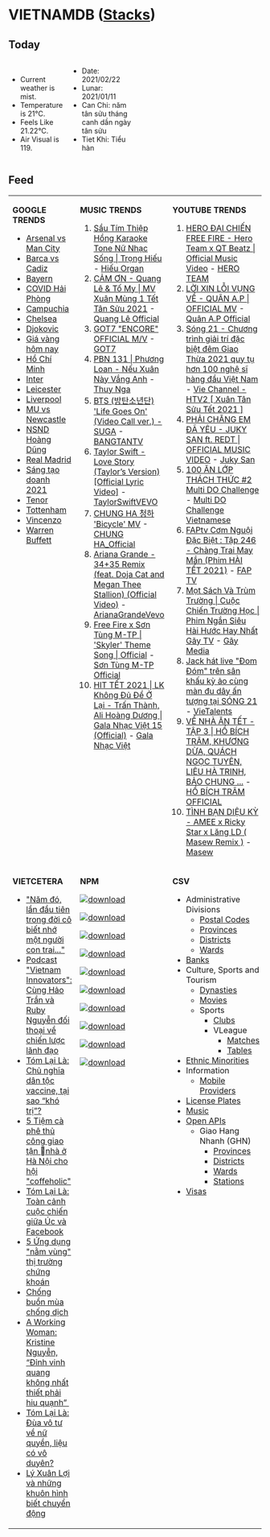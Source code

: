 # VIETNAMDB ([Stacks](docs/stacks))

## Today

<div style="-webkit-column-count: 2; -moz-column-count: 2; column-count: 2;"><div style="width: 50%; display: inline-block;">
<ul>
<li>Current weather is mist.</li>
<li>Temperature is 21°C.</li>
<li>Feels Like 21.22°C.</li>
<li>Air Visual is 119.</li>
</ul>
</div><div style="width: 50%; display: inline-block;">
<ul>
<li>Date: 2021/02/22</li>
<li>Lunar: 2021/01/11</li>
<li>Can Chi: năm tân sửu tháng canh dần ngày tân sửu</li>
<li>Tiet Khi: Tiểu hàn</li>
</ul>
</div></div>

## Feed

<table style="width:100%"><tbody style="width:100%"><tr><td valign="top" width="33%">

**GOOGLE TRENDS**

- [Arsenal vs Man City](https://www.google.com/search?q=Arsenal%20vs%20Man%20City)
- [Barca vs Cadiz](https://www.google.com/search?q=Barca%20vs%20Cadiz)
- [Bayern](https://www.google.com/search?q=Bayern)
- [COVID Hải Phòng](https://www.google.com/search?q=COVID%20H%E1%BA%A3i%20Ph%C3%B2ng)
- [Campuchia](https://www.google.com/search?q=Campuchia)
- [Chelsea](https://www.google.com/search?q=Chelsea)
- [Djokovic](https://www.google.com/search?q=Djokovic)
- [Giá vàng hôm nay](https://www.google.com/search?q=Gi%C3%A1%20v%C3%A0ng%20h%C3%B4m%20nay)
- [Hồ Chí Minh](https://www.google.com/search?q=H%E1%BB%93%20Ch%C3%AD%20Minh)
- [Inter](https://www.google.com/search?q=Inter)
- [Leicester](https://www.google.com/search?q=Leicester)
- [Liverpool](https://www.google.com/search?q=Liverpool)
- [MU vs Newcastle](https://www.google.com/search?q=MU%20vs%20Newcastle)
- [NSND Hoàng Dũng](https://www.google.com/search?q=NSND%20Ho%C3%A0ng%20D%C5%A9ng)
- [Real Madrid](https://www.google.com/search?q=Real%20Madrid)
- [Sáng tạo doanh 2021](https://www.google.com/search?q=S%C3%A1ng%20t%E1%BA%A1o%20doanh%202021)
- [Tenor](https://www.google.com/search?q=Tenor)
- [Tottenham](https://www.google.com/search?q=Tottenham)
- [Vincenzo](https://www.google.com/search?q=Vincenzo)
- [Warren Buffett](https://www.google.com/search?q=Warren%20Buffett)

</td><td valign="top" width="33%">

**MUSIC TRENDS**

01. [Sầu Tím Thiệp Hồng Karaoke Tone Nữ Nhạc Sống | Trọng Hiếu](https://www.youtube.com/watch?v=BRMjeHz412Q) - [Hiếu Organ](https://www.youtube.com/channel/UCWEYgC77_ZlbDxStQyzOwfA)
02. [CẢM ƠN - Quang Lê & Tố My | MV Xuân Mùng 1 Tết Tân Sửu 2021](https://www.youtube.com/watch?v=SeQ1H0oQCPE) - [Quang Lê Official](https://www.youtube.com/channel/UCNqz53FCc3mUg5NyzHxsXGQ)
03. [GOT7 "ENCORE" OFFICIAL M/V](https://www.youtube.com/watch?v=tAe0yUEzAaI) - [GOT7](https://www.youtube.com/channel/UCNtZPzvkjjB3EuPMNY71cmA)
04. [PBN 131 | Phương Loan - Nếu Xuân Này Vắng Anh](https://www.youtube.com/watch?v=IvkgmzWH_wk) - [Thuy Nga](https://www.youtube.com/channel/UC7nMrW3baKp0dA5Tz9ulVYQ)
05. [BTS (방탄소년단) 'Life Goes On' (Video Call ver.) - SUGA](https://www.youtube.com/watch?v=tHJLvOiROxI) - [BANGTANTV](https://www.youtube.com/channel/UCLkAepWjdylmXSltofFvsYQ)
06. [Taylor Swift - Love Story (Taylor’s Version) [Official Lyric Video]](https://www.youtube.com/watch?v=aXzVF3XeS8M) - [TaylorSwiftVEVO](https://www.youtube.com/channel/UCANLZYMidaCbLQFWXBC95Jg)
07. [CHUNG HA 청하 'Bicycle' MV](https://www.youtube.com/watch?v=_waD9YW8Pa8) - [CHUNG HA_Official](https://www.youtube.com/channel/UC9Gxb0gMCh3EPIDLQXeQUog)
08. [Ariana Grande - 34+35 Remix (feat. Doja Cat and Megan Thee Stallion) (Official Video)](https://www.youtube.com/watch?v=ssq6X6alZ3w) - [ArianaGrandeVevo](https://www.youtube.com/channel/UC0VOyT2OCBKdQhF3BAbZ-1g)
09. [Free Fire x Sơn Tùng M-TP | 'Skyler' Theme Song |  Official](https://www.youtube.com/watch?v=kKL3x0W2GiQ) - [Sơn Tùng M-TP Official](https://www.youtube.com/channel/UClyA28-01x4z60eWQ2kiNbA)
10. [HIT TẾT 2021 | LK Không Đủ Để Ở Lại - Trấn Thành, Ali Hoàng Dương | Gala Nhạc Việt 15 (Official)](https://www.youtube.com/watch?v=hOOh92Ixc4U) - [Gala Nhạc Việt](https://www.youtube.com/channel/UC8MC0KhiRcvBsMkcjmDf4mg)

</td><td valign="top" width="33%">

**YOUTUBE TRENDS**

01. [HERO ĐẠI CHIẾN FREE FIRE - Hero Team x QT Beatz | Official Music Video](https://www.youtube.com/watch?v=KCzq4aa0wbw) - [HERO TEAM](https://www.youtube.com/channel/UC4uf1-QJkwH-9T5ejvncxIA)
02. [LỜI XIN LỖI VỤNG VỀ - QUÂN A.P | OFFICIAL MV](https://www.youtube.com/watch?v=LhTwcqI71n0) - [Quân A.P Official](https://www.youtube.com/channel/UCXKnIgvBwPV6G-uT7gBXhcA)
03. [Sóng 21 - Chương trình giải trí đặc biệt đêm Giao Thừa 2021 quy tụ hơn 100 nghệ sĩ hàng đầu Việt Nam](https://www.youtube.com/watch?v=CHaRCw5ccuA) - [Vie Channel - HTV2 [ Xuân Tân Sửu Tết 2021 ]](https://www.youtube.com/channel/UCkna2OcuN1E6u5I8GVtdkOw)
04. [PHẢI CHĂNG EM ĐÃ YÊU - JUKY SAN ft. REDT | OFFICIAL MUSIC VIDEO](https://www.youtube.com/watch?v=O81_4VAson4) - [Juky San](https://www.youtube.com/channel/UC78x4PoknbPpD4KkeoVaKZQ)
05. [100 ĂN LỚP THÁCH THỨC #2 Multi DO Challenge](https://www.youtube.com/watch?v=M7rMwAHbkOA) - [Multi DO Challenge Vietnamese](https://www.youtube.com/channel/UC3ZxI9t1wW-Re_XCG66cphA)
06. [FAPtv Cơm Nguội Đặc Biệt : Tập 246 - Chàng Trai May Mắn (Phim HÀI TẾT 2021)](https://www.youtube.com/watch?v=GKRppaLQrI8) - [FAP TV](https://www.youtube.com/channel/UC0jDoh3tVXCaqJ6oTve8ebA)
07. [Mọt Sách Và Trùm Trường | Cuộc Chiến Trường Học | Phim Ngắn Siêu Hài Hước Hay Nhất Gãy TV](https://www.youtube.com/watch?v=tHJN7m4_uYg) - [Gãy Media](https://www.youtube.com/channel/UCTp_WPPxWCjdlXK9kqzxm0A)
08. [Jack hát live "Đom Đóm" trên sân khấu kỳ ảo cùng màn đu dây ấn tượng tại SÓNG 21](https://www.youtube.com/watch?v=mSXNodTt6bw) - [VieTalents](https://www.youtube.com/channel/UCBVSuk_f8ZCPIQ_KwXEGWFw)
09. [VỀ NHÀ ĂN TẾT - TẬP 3 | HỒ BÍCH TRÂM, KHƯƠNG DỪA, QUÁCH NGỌC TUYÊN, LIÊU HÀ TRINH, BẢO CHUNG ...](https://www.youtube.com/watch?v=fVEVV6tW1Uo) - [HỒ BÍCH TRÂM OFFICIAL](https://www.youtube.com/channel/UC6nDGvumjOoV-_Kh8XRWoCw)
10. [TÌNH BẠN DIỆU KỲ - AMEE x Ricky Star x Lăng LD ( Masew Remix )](https://www.youtube.com/watch?v=yFqzSq6T-Iw) - [Masew](https://www.youtube.com/channel/UCpm6kKrf5OdNRZ9hMgk3gsA)

</td></tr><tr><td valign="top" width="33%">

**VIETCETERA**

- ["Năm đó, lần đầu tiên trong đời cô biết nhớ một người con trai..."](https://vietcetera.com/vn/nhan-quyet-dinh-day-o-dao-ngay-len-tau-chua-kip-buon-co-da-oi)
- [Podcast "Vietnam Innovators": Cùng Hảo Trần và Ruby Nguyễn đối thoại về chiến lược lãnh đạo](https://vietcetera.com/vn/podcast-vietnam-innovators-cung-hao-tran-va-ruby-nguyen-doi-thoai-voi-nhung-lanh-dao-tai-ba)
- [Tóm Lại Là: Chủ nghĩa dân tộc vaccine, tại sao “khó trị”?](https://vietcetera.com/vn/tom-lai-la-chu-nghia-dan-toc-vaccine-tai-sao-kho-tri)
- [5 Tiệm cà phê thủ công giao tận nhà ở Hà Nội cho hội "coffeholic"](https://vietcetera.com/vn/5-tiem-ca-phe-thu-cong-giao-tan-nha-o-ha-noi-cho-hoi-coffeholic)
- [Tóm Lại Là: Toàn cảnh cuộc chiến giữa Úc và Facebook](https://vietcetera.com/vn/tom-lai-la-toan-canh-cuoc-chien-giua-uc-va-facebook)
- [5 Ứng dụng "nằm vùng" thị trường chứng khoán](https://vietcetera.com/vn/5-ung-dung-nam-vung-thi-truong-chung-khoan)
- [Chống buồn mùa chống dịch](https://vietcetera.com/vn/chong-buon-mua-chong-dich)
- [A Working Woman: Kristine Nguyễn, “Đỉnh vinh quang không nhất thiết phải hiu quạnh” ](https://vietcetera.com/vn/a-working-woman-kristine-nguyen-dinh-vinh-quang-khong-nhat-thiet-phai-hiu-quanh)
- [Tóm Lại Là: Đùa vô tư về nữ quyền, liệu có vô duyên?](https://vietcetera.com/vn/tom-lai-la-dua-vo-tu-hoa-vo-duyen)
- [Lý Xuân Lợi và những khuôn hình biết chuyển động](https://vietcetera.com/vn/ly-xuan-loi-va-nhung-khuon-hinh-biet-chuyen-dong)

</td><td valign="top" width="33%">

**NPM**

[![download](https://img.shields.io/npm/dm/giaohangnhanh.svg?style=flat&label=giaohangnhanh+%28download%29)](https://www.npmjs.com/package/giaohangnhanh)

[![download](https://img.shields.io/npm/dm/onepay.svg?style=flat&label=onepay+%28download%29)](https://www.npmjs.com/package/onepay)

[![download](https://img.shields.io/npm/dm/vietcetera.svg?style=flat&label=vietcetera+%28download%29)](https://www.npmjs.com/package/vietcetera)

[![download](https://img.shields.io/npm/dm/vietnambanks.svg?style=flat&label=vietnambanks+%28download%29)](https://www.npmjs.com/package/vietnambanks)

[![download](https://img.shields.io/npm/dm/vietnamgovernment.svg?style=flat&label=vietnamgovernment+%28download%29)](https://www.npmjs.com/package/vietnamgovernment)

[![download](https://img.shields.io/npm/dm/vietnamnews.svg?style=flat&label=vietnamnews+%28download%29)](https://www.npmjs.com/package/vietnamnews)

[![download](https://img.shields.io/npm/dm/vnapis.svg?style=flat&label=vnapis+%28download%29)](https://www.npmjs.com/package/vnapis)

[![download](https://img.shields.io/npm/dm/vnpay.svg?style=flat&label=vnpay+%28download%29)](https://www.npmjs.com/package/vnpay)

[![download](https://img.shields.io/npm/dm/vtcpay.svg?style=flat&label=vtcpay+%28download%29)](https://www.npmjs.com/package/vtcpay)

[![download](https://img.shields.io/npm/dm/zalopay.svg?style=flat&label=zalopay+%28download%29)](https://www.npmjs.com/package/zalopay)

</td><td valign="top" width="33%">

**CSV**

- Administrative Divisions
  - [Postal Codes](docs/administrative-divisions/postal-codes.csv)
  - [Provinces](docs/administrative-divisions/provinces.csv)
  - [Districts](docs/administrative-divisions/districts.csv)
  - [Wards](docs/administrative-divisions/wards.csv)
- [Banks](docs/banks/banks.csv)
- Culture, Sports and Tourism
  - [Dynasties](docs/cst/culture/dynasties.csv)
  - [Movies](docs/cst/culture/movies.md)
  - Sports
    - [Clubs](docs/cst/sports/clubs.csv)
    - VLeague
      - [Matches](docs/cst/sports/vleague/matches.csv)
      - [Tables](docs/cst/sports/vleague/tables.csv)
- [Ethnic Minorities](docs/ethnic-minorities/ethnic-minorities.csv)
- Information
  - [Mobile Providers](docs/information/mobile-providers.csv)
- [License Plates](docs/license-plates/license-plates.csv)
- [Music](docs/music/artists.csv)
- [Open APIs](docs/open-apis/open-apis.csv)
  - Giao Hang Nhanh (GHN)
    - [Provinces](docs/open-apis/ghn/provinces.csv)
    - [Districts](docs/open-apis/ghn/districts.csv)
    - [Wards](docs/open-apis/ghn/wards.csv)
    - [Stations](docs/open-apis/ghn/stations.csv)
- [Visas](docs/visas/visas.csv)

</td></tr></tbody></table>
